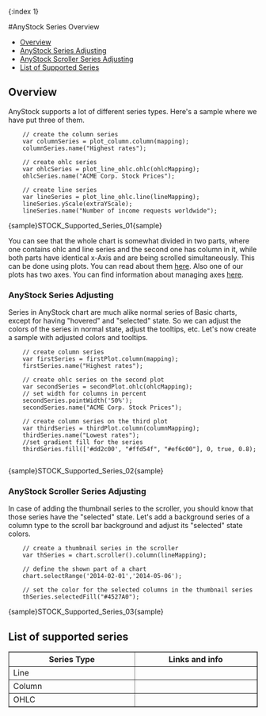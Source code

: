{:index 1}

#AnyStock Series Overview

* [Overview](#overview)
 * [AnyStock Series Adjusting](#anystock_series_adjusting)
 * [AnyStock Scroller Series Adjusting](#anystock_scroller_series_adjusting)
* [List of Supported Series](#list_of_supported_series)


## Overview

AnyStock supports a lot of different series types. Here's a sample where we have put three of them. 

```
    // create the column series
    var columnSeries = plot_column.column(mapping);
    columnSeries.name("Highest rates");

	// create ohlc series
    var ohlcSeries = plot_line_ohlc.ohlc(ohlcMapping);
    ohlcSeries.name("ACME Corp. Stock Prices");

	// create line series
    var lineSeries = plot_line_ohlc.line(lineMapping);
    lineSeries.yScale(extraYScale);
    lineSeries.name("Number of income requests worldwide");
```
{sample}STOCK\_Supported\_Series\_01{sample}

You can see that the whole chart is somewhat divided in two parts, where one contains ohlc and line series and the second one has column in it, while both parts have identical x-Axis and are being scrolled simultaneously. This can be done using plots. You can read about them [here](Chart_Plots). Also one of our plots has two axes. You can find information about managing axes [here](../Axes_and_Grids/Axis_Basics).

### AnyStock Series Adjusting


Series in AnyStock chart are much alike normal series of Basic charts, except for having "hovered" and "selected" state. So we can adjust the colors of the series in normal state, adjust the tooltips, etc. Let's now create a sample with adjusted colors and tooltips.

```
    // create column series
    var firstSeries = firstPlot.column(mapping);
    firstSeries.name("Highest rates");

    // create ohlc series on the second plot
    var secondSeries = secondPlot.ohlc(ohlcMapping);
    // set width for columns in percent
    secondSeries.pointWidth('50%');
    secondSeries.name("ACME Corp. Stock Prices");

    // create column series on the third plot
    var thirdSeries = thirdPlot.column(columnMapping);
    thirdSeries.name("Lowest rates");
    //set gradient fill for the series
    thirdSeries.fill(['#dd2c00', "#ffd54f", "#ef6c00"], 0, true, 0.8);
	
```
{sample}STOCK\_Supported\_Series\_02{sample}


### AnyStock Scroller Series Adjusting

In case of adding the thumbnail series to the scroller, you should know that those series have the "selected" state. Let's add a background series of a column type to the scroll bar background and adjust its "selected" state colors.

```
    // create a thumbnail series in the scroller
    var thSeries = chart.scroller().column(lineMapping);

    // define the shown part of a chart 
    chart.selectRange('2014-02-01','2014-05-06');
        
    // set the color for the selected columns in the thumbnail series
    thSeries.selectedFill("#4527A0");
```

{sample}STOCK\_Supported\_Series\_03{sample}


## List of supported series

<table width="750" border="1" class="dtTABLE">
<tbody><tr>
<th width="350"><b>Series Type</b></th>
<th width="350"><b>Links and info</b></th>
</tr>
<tr>
<td>Line</td>
<td></td>
</tr>
<tr>
<td>Column</td>
<td></td>
</tr>
<tr>
<td>OHLC</td>
<td></td>
</tr>
</tbody></table>


